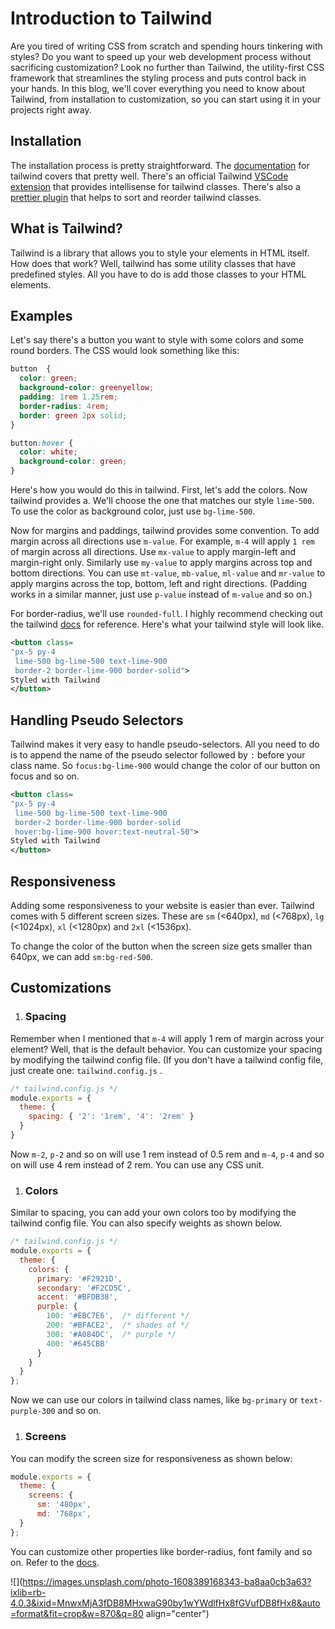 # Introduction to Tailwind

Are you tired of writing CSS from scratch and spending hours tinkering with styles? Do you want to speed up your web development process without sacrificing customization? Look no further than Tailwind, the utility-first CSS framework that streamlines the styling process and puts control back in your hands. In this blog, we'll cover everything you need to know about Tailwind, from installation to customization, so you can start using it in your projects right away.

## Installation

The installation process is pretty straightforward. The [documentation](https://tailwindcss.com/docs/installation) for tailwind covers that pretty well. There's an official Tailwind [VSCode extension](https://marketplace.visualstudio.com/items?itemName=bradlc.vscode-tailwindcss) that provides intellisense for tailwind classes. There's also a [prettier plugin](https://www.npmjs.com/package/prettier-plugin-tailwind) that helps to sort and reorder tailwind classes.

## What is Tailwind?

Tailwind is a library that allows you to style your elements in HTML itself. How does that work? Well, tailwind has some utility classes that have predefined styles. All you have to do is add those classes to your HTML elements.

## Examples

Let's say there's a button you want to style with some colors and some round borders. The CSS would look something like this:

```css
button  {
  color: green;
  background-color: greenyellow;
  padding: 1rem 1.25rem;
  border-radius: 4rem;
  border: green 2px solid;
}

button:hover {
  color: white;
  background-color: green;
}
```

Here's how you would do this in tailwind. First, let's add the colors. Now tailwind provides a. We'll choose the one that matches our style `lime-500`. To use the color as background color, just use `bg-lime-500`.

Now for margins and paddings, tailwind provides some convention. To add margin across all directions use `m-value`. For example, `m-4` will apply `1 rem` of margin across all directions. Use `mx-value` to apply margin-left and margin-right only. Similarly use `my-value` to apply margins across top and bottom directions. You can use `mt-value`, `mb-value`, `ml-value` and `mr-value` to apply margins across the top, bottom, left and right directions. (Padding works in a similar manner, just use `p-value` instead of `m-value` and so on.)

For border-radius, we'll use `rounded-full`. I highly recommend checking out the tailwind [docs](https://tailwindcss.com/docs) for reference. Here's what your tailwind style will look like.

```xml
<button class=
"px-5 py-4
 lime-500 bg-lime-500 text-lime-900
 border-2 border-lime-900 border-solid">
Styled with Tailwind
</button>
```

## Handling Pseudo Selectors

Tailwind makes it very easy to handle pseudo-selectors. All you need to do is to append the name of the pseudo selector followed by `:` before your class name. So `focus:bg-lime-900` would change the color of our button on focus and so on.

```xml
<button class=
"px-5 py-4
 lime-500 bg-lime-500 text-lime-900
 border-2 border-lime-900 border-solid
 hover:bg-lime-900 hover:text-neutral-50">
Styled with Tailwind
</button>
```

## Responsiveness

Adding some responsiveness to your website is easier than ever. Tailwind comes with 5 different screen sizes. These are `sm` (&lt;640px), `md` (&lt;768px), `lg` (&lt;1024px), `xl` (&lt;1280px) and `2xl` (&lt;1536px).

To change the color of the button when the screen size gets smaller than 640px, we can add `sm:bg-red-500`.

## Customizations

1. ### Spacing
    

Remember when I mentioned that `m-4` will apply 1 rem of margin across your element? Well, that is the default behavior. You can customize your spacing by modifying the tailwind config file. (If you don't have a tailwind config file, just create one: `tailwind.config.js` .

```javascript
/* tailwind.config.js */
module.exports = {
  theme: {
    spacing: { '2': '1rem', '4': '2rem' }
  }
}
```

Now `m-2`, `p-2` and so on will use 1 rem instead of 0.5 rem and `m-4`, `p-4` and so on will use 4 rem instead of 2 rem. You can use any CSS unit.

1. ### Colors
    

Similar to spacing, you can add your own colors too by modifying the tailwind config file. You can also specify weights as shown below.

```javascript
/* tailwind.config.js */
module.exports = {
  theme: {
    colors: {
      primary: '#F2921D',
      secondary: '#F2CD5C',
      accent: '#BFDB38',
      purple: {
        100: '#EBC7E6',  /* different */
        200: '#BFACE2',  /* shades of */
        300: '#A084DC',  /* purple */
        400: '#645CBB'
      }
    }
  }
};
```

Now we can use our colors in tailwind class names, like `bg-primary` or `text-purple-300` and so on.

1. ### Screens
    

You can modify the screen size for responsiveness as shown below:

```javascript
module.exports = {
  theme: {
    screens: {
      sm: '480px',
      md: '768px',
  }
};
```

You can customize other properties like border-radius, font family and so on. Refer to the [docs](https://tailwindcss.com/docs/theme).

![](https://images.unsplash.com/photo-1608389168343-ba8aa0cb3a63?ixlib=rb-4.0.3&ixid=MnwxMjA3fDB8MHxwaG90by1wYWdlfHx8fGVufDB8fHx8&auto=format&fit=crop&w=870&q=80 align="center")